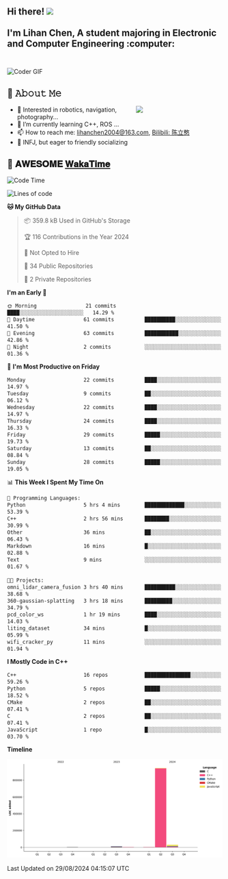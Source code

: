 <h2 align="left">
 <abc>
  <br>Hi there! <img src="https://user-images.githubusercontent.com/42378118/110234147-e3259600-7f4e-11eb-95be-0c4047144dea.gif" width="30"><br>
  <br> I'm Lihan Chen, A student majoring in Electronic and Computer Engineering :computer:<br>
  <br>
 </abc>
</h2>

<img align="center" src="https://media.giphy.com/media/SWoSkN6DxTszqIKEqv/giphy.gif" alt="Coder GIF" width="500">

## :book: 𝙰𝚋𝚘𝚞𝚝 𝙼𝚎

<img align="right" width="40%" src="https://github-readme-stats.vercel.app/api?username=LihanChen2004&show_icons=true&icon_color=CE1D2D&text_color=718096&bg_color=ffffff&hide_title=true" />

- 🌟 Interested in robotics, navigation, photography...
- 🌱 I’m currently learning C++, ROS ... 
- 📫 How to reach me: lihanchen2004@163.com, [Bilibili: 陈立憨](https://space.bilibili.com/170786212)
- 👯 INFJ, but eager to friendly socializing

## 📜 𝐀𝐖𝐄𝐒𝐎𝐌𝐄 [𝐖𝐚𝐤𝐚𝐓𝐢𝐦𝐞](https://github.com/anmol098/waka-readme-stats)

<!--START_SECTION:waka-->
![Code Time](http://img.shields.io/badge/Code%20Time-70%20hrs%2024%20mins-blue)

![Lines of code](https://img.shields.io/badge/From%20Hello%20World%20I%27ve%20Written-985.8%20thousand%20lines%20of%20code-blue)

**🐱 My GitHub Data** 

> 📦 359.8 kB Used in GitHub's Storage 
 > 
> 🏆 116 Contributions in the Year 2024
 > 
> 🚫 Not Opted to Hire
 > 
> 📜 34 Public Repositories 
 > 
> 🔑 2 Private Repositories 
 > 
**I'm an Early 🐤** 

```text
🌞 Morning                21 commits          ████░░░░░░░░░░░░░░░░░░░░░   14.29 % 
🌆 Daytime                61 commits          ██████████░░░░░░░░░░░░░░░   41.50 % 
🌃 Evening                63 commits          ███████████░░░░░░░░░░░░░░   42.86 % 
🌙 Night                  2 commits           ░░░░░░░░░░░░░░░░░░░░░░░░░   01.36 % 
```
📅 **I'm Most Productive on Friday** 

```text
Monday                   22 commits          ████░░░░░░░░░░░░░░░░░░░░░   14.97 % 
Tuesday                  9 commits           ██░░░░░░░░░░░░░░░░░░░░░░░   06.12 % 
Wednesday                22 commits          ████░░░░░░░░░░░░░░░░░░░░░   14.97 % 
Thursday                 24 commits          ████░░░░░░░░░░░░░░░░░░░░░   16.33 % 
Friday                   29 commits          █████░░░░░░░░░░░░░░░░░░░░   19.73 % 
Saturday                 13 commits          ██░░░░░░░░░░░░░░░░░░░░░░░   08.84 % 
Sunday                   28 commits          █████░░░░░░░░░░░░░░░░░░░░   19.05 % 
```


📊 **This Week I Spent My Time On** 

```text
💬 Programming Languages: 
Python                   5 hrs 4 mins        █████████████░░░░░░░░░░░░   53.39 % 
C++                      2 hrs 56 mins       ████████░░░░░░░░░░░░░░░░░   30.99 % 
Other                    36 mins             ██░░░░░░░░░░░░░░░░░░░░░░░   06.43 % 
Markdown                 16 mins             █░░░░░░░░░░░░░░░░░░░░░░░░   02.88 % 
Text                     9 mins              ░░░░░░░░░░░░░░░░░░░░░░░░░   01.67 % 

🐱‍💻 Projects: 
omni_lidar_camera_fusion 3 hrs 40 mins       ██████████░░░░░░░░░░░░░░░   38.68 % 
360-gaussian-splatting   3 hrs 18 mins       █████████░░░░░░░░░░░░░░░░   34.79 % 
pcd_color_ws             1 hr 19 mins        ████░░░░░░░░░░░░░░░░░░░░░   14.03 % 
liting_dataset           34 mins             █░░░░░░░░░░░░░░░░░░░░░░░░   05.99 % 
wifi_cracker_py          11 mins             ░░░░░░░░░░░░░░░░░░░░░░░░░   01.94 % 
```

**I Mostly Code in C++** 

```text
C++                      16 repos            ███████████████░░░░░░░░░░   59.26 % 
Python                   5 repos             █████░░░░░░░░░░░░░░░░░░░░   18.52 % 
CMake                    2 repos             ██░░░░░░░░░░░░░░░░░░░░░░░   07.41 % 
C                        2 repos             ██░░░░░░░░░░░░░░░░░░░░░░░   07.41 % 
JavaScript               1 repo              █░░░░░░░░░░░░░░░░░░░░░░░░   03.70 % 
```



**Timeline**

![Lines of Code chart](https://raw.githubusercontent.com/LihanChen2004/LihanChen2004/main/assets/bar_graph.png)


 Last Updated on 29/08/2024 04:15:07 UTC
<!--END_SECTION:waka-->

<!--
**LihanChen2004/LihanChen2004** is a ✨ _special_ ✨ repository because its `README.md` (this file) appears on your GitHub profile.

Here are some ideas to get you started:

- 🔭 I’m currently working on ...
- 🌱 I’m currently learning ...
- 👯 I’m looking to collaborate on ...
- 🤔 I’m looking for help with ...
- 💬 Ask me about ...
- 📫 How to reach me: ...
- 😄 Pronouns: ...
- ⚡ Fun fact: ...
-->
